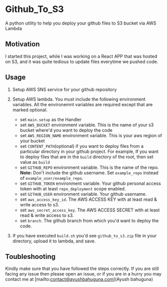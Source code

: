 # Github_To_S3

A python utility to help you deploy your github files to S3 bucket via AWS Lambda

## Motivation

I started this project, while I was working on a React APP that was hosted on S3, and it was quite tedious to update files everytime we pushed code.

## Usage

1. Setup AWS SNS service for your github repository
2. Setup AWS lambda. You must include the following environment variables. All the environemnt variables are required except that are marked optional.
    
    * set `main.setup` as the Handler
    * set `AWS_BUCKET` environment variable. This is the name of your s3 bucket where'd you want to deploy the code
    * set `AWS_REGION_NAME` environment variable. This is your aws region of your bucket
    * set `CONTENT_PATH`(optional) if you want to deploy files from a particular directory in your github project. For example, If you want to deploy files that are in the `build` directory of the root, then set value as `build`
    * set `GITHUB_REPO` environment variable. This is the name of the repo. **Note:** Don't include the github username. Set `example_repo` instead of `example_user/example_repo`.
    * set `GITHUB_TOKEN` environment variable. Your github personal access token with at least `repo_deployment` scope enabled.
    * set `GITHUB_USER` environment variable. Your github username.
    * set `aws_access_key_id`. The AWS ACCESS KEY with at least read & write access to s3.
    * set `aws_secret_access_key`. The AWS ACCESS SECRET with at least read & write access to s3.
    * set `branch`. The github branch from which you'd want to deploy the code.
3. If you have executed `build.sh` you'd see `github_to_s3.zip` file in your directory, upload it to lambda, and save.

## Toubleshooting

Kindly make sure that you have followed the steps correctly. If you are still facing any issue then please open an issue, or if you are in a hurry you may contact me at [mailto:contact@ayushbahuguna.com](Ayush bahuguna)
